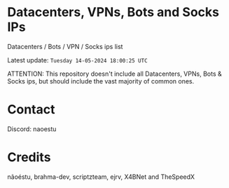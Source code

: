 # Datacenters, VPNs, Bots and Socks IPs
 
Datacenters / Bots / VPN / Socks ips list

Latest update: `Tuesday 14-05-2024 18:00:25 UTC` 

ATTENTION: This repository doesn't include all Datacenters, VPNs, Bots & Socks ips, 
but should include the vast majority of common ones.

# Contact
Discord: naoestu

# Credits
nãoéstu, brahma-dev, scriptzteam, ejrv, X4BNet and TheSpeedX
